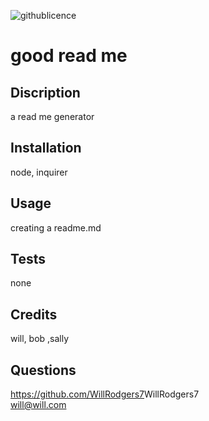![githublicence](https://img.shields.io/badge/MIT-Licence-green)
 # good read me

## Discription
a read me generator
## Installation
node, inquirer
## Usage
creating a readme.md
## Tests
none
## Credits
will, bob ,sally
## Questions
<https://github.com/WillRodgers7>WillRodgers7</br>
will@will.com




